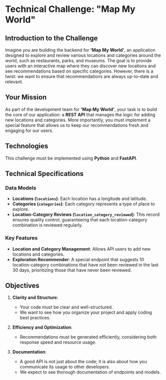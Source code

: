 # Technical Challenge: "Map My World"

## Introduction to the Challenge

Imagine you are building the backend for **'Map My World'**, an application designed to explore and review various locations and categories around the world, such as restaurants, parks, and museums. The goal is to provide users with an interactive map where they can discover new locations and see recommendations based on specific categories. However, there is a twist: we want to ensure that recommendations are always up-to-date and relevant.

## Your Mission

As part of the development team for **'Map My World'**, your task is to build the core of our application: a **REST API** that manages the logic for adding new locations and categories. More importantly, you must implement a special feature that allows us to keep our recommendations fresh and engaging for our users.

## Technologies

This challenge must be implemented using **Python** and **FastAPI**.

## Technical Specifications

### **Data Models**

- **Locations (`locations`)**: Each location has a longitude and latitude.
- **Categories (`categories`)**: Each category represents a type of place to explore.
- **Location-Category Reviews (`location_category_reviewed`)**: This record ensures quality control, guaranteeing that each location-category combination is reviewed regularly.

### **Key Features**

- **Location and Category Management**: Allows API users to add new locations and categories.
- **Exploration Recommender**: A special endpoint that suggests 10 location-category combinations that have not been reviewed in the last 30 days, prioritizing those that have never been reviewed.

## Objectives

1. **Clarity and Structure**:

   - Your code must be clear and well-structured.
   - We want to see how you organize your project and apply coding best practices.

2. **Efficiency and Optimization**:

   - Recommendations must be generated efficiently, considering both response speed and resource usage.

3. **Documentation**:
   - A good API is not just about the code; it is also about how you communicate its usage to other developers.
   - We expect to see thorough documentation of endpoints and models.
